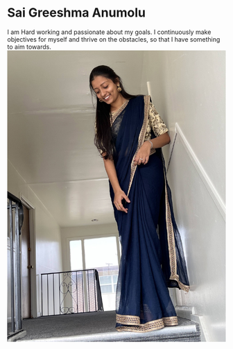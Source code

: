 # Sai Greeshma Anumolu
I am Hard working and passionate about my goals. I continuously make objectives for myself and thrive on the obstacles, so that I have something to aim towards.
![My image](https://github.com/SaiGreeshmaAnumolu/assignment2-Anumolu/blob/main/IMG_1142.jpg)